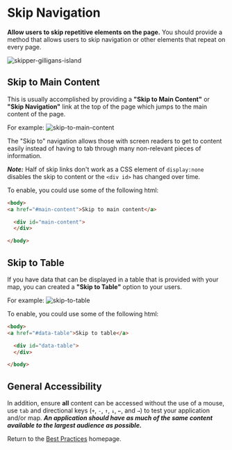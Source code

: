 # Skip Navigation

**Allow users to skip repetitive elements on the page.** You should provide a method that allows users to skip navigation or other elements that repeat on every page.

![skipper-gilligans-island](http://images4.fanpop.com/image/photos/20600000/Alan-Hale-Jr-as-Skipper-gilligans-island-20605756-380-304.jpg)

## Skip to Main Content
This is usually accomplished by providing a **"Skip to Main Content"** or **"Skip Navigation"** link at the top of the page which jumps to the main content of the page.

For example:
![skip-to-main-content](https://cloud.githubusercontent.com/assets/5023024/10154313/4f89633c-662b-11e5-935b-5e353fe1fb2c.png)

The "Skip to" navigation allows those with screen readers to get to content easily instead of having to tab through many non-relevant pieces of information.

**_Note:_** Half of skip links don't work as a CSS element of `display:none` disables the skip to content or the `<div id>` has changed over time.

To enable, you could use some of the following html:
```html
<body>
<a href="#main-content">Skip to main content</a>

  <div id="main-content">
  </div>

</body>
```

## Skip to Table

If you have data that can be displayed in a table that is provided with your map, you can created a **"Skip to Table"** option to your users.

For example:
![skip-to-table](https://cloud.githubusercontent.com/assets/5023024/10154228/8a7195b0-662a-11e5-8d9d-9f38e6ca5eb1.png)

To enable, you could use some of the following html:
```html
<body>
<a href="#data-table">Skip to table</a>

  <div id="data-table">
  </div>

</body>
```

## General Accessibility

In addition, ensure **all** content can be accessed without the use of a mouse, use `tab` and directional keys (`+`, `-`, `↑`, `↓`, `←`, and `→`) to test your application and/or map. **_An application should have as much of the same content available to the largest audience as possible._**

Return to the [Best Practices](../BestPractices.md) homepage.
